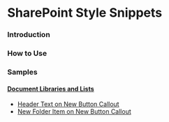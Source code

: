 # SharePoint Style Snippets
### Introduction
### How to Use
### Samples
#### [Document Libraries and Lists](LibsAndLists/LibsAndLists.md)
* [Header Text on New Button Callout](LibsAndLists/NewButtonCalloutHeaderText/NewButtonCalloutHeaderText.md)
* [New Folder Item on New Button Callout](LibsAndLists/NewButtonCalloutNewFolder/NewButtonCalloutNewFolder.md)